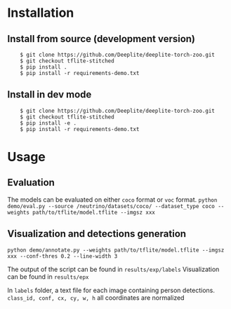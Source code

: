 # Installation

## Install from source (development version)

```
    $ git clone https://github.com/Deeplite/deeplite-torch-zoo.git
    $ git checkout tflite-stitched
    $ pip install .
    $ pip install -r requirements-demo.txt
```

## Install in dev mode

```
    $ git clone https://github.com/Deeplite/deeplite-torch-zoo.git
    $ git checkout tflite-stitched
    $ pip install -e .
    $ pip install -r requirements-demo.txt

```


# Usage

## Evaluation

The models can be evaluated on either `coco` format or `voc` format.
`python demo/eval.py --source /neutrino/datasets/coco/ --dataset_type coco --weights path/to/tflite/model.tflite --imgsz xxx`


## Visualization and detections generation
`python demo/annotate.py --weights path/to/tflite/model.tflite --imgsz xxx --conf-thres 0.2 --line-width 3`

The output of the script can be found in `results/exp/labels` Visualization can be found in `results/epx`

In `labels` folder, a text file for each image containing person detections. `class_id, conf, cx, cy, w, h` all coordinates are normalized